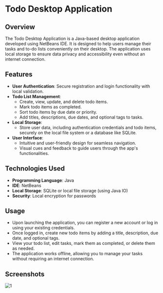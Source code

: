 # Todo Desktop Application

## Overview
The Todo Desktop Application is a Java-based desktop application developed using NetBeans IDE. It is designed to help users manage their tasks and to-do lists conveniently on their desktop. The application uses local storage to ensure data privacy and accessibility even without an internet connection.


## Features
- **User Authentication**: Secure registration and login functionality with local validation.
- **Todo List Management**: 
  - Create, view, update, and delete todo items.
  - Mark todo items as completed.
  - Sort todo items by due date or priority.
  - Add titles, descriptions, due dates, and optional tags to tasks.
- **Local Storage**: 
  - Store user data, including authentication credentials and todo items, securely on the local file system or a database like SQLite.
- **User Interface**:
  - Intuitive and user-friendly design for seamless navigation.
  - Visual cues and feedback to guide users through the app's functionalities.

## Technologies Used
- **Programming Language**: Java
- **IDE**: NetBeans
- **Local Storage**: SQLite or local file storage (using Java IO)
- **Security**: Local encryption for passwords

## Usage
- Upon launching the application, you can register a new account or log in using your existing credentials.
- Once logged in, create new todo items by adding a title, description, due date, and optional tags.
- View your todo list, edit tasks, mark them as completed, or delete them as needed.
- The application works offline, allowing you to manage your tasks without requiring an internet connection.

## Screenshots
![1](https://github.com/user-attachments/assets/80bac44f-503a-4fe1-86b2-77028bbb95cd)


